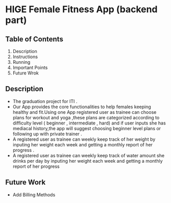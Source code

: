 # HIGE Female Fitness App (backend part)

## Table of Contents

1. Description
2. Instructions
3. Running
4. Important Points
5. Future Wrok
## Description
- The graduation project for ITI .
- Our App provides the core functionalities to help females keeping healthy and fit.Using one App registered user as trainee can choose plans for workout and yoga   ,these plans are categorized according to difficulty level ( beginner , intermediate , hard) and if user inputs she has mediacal history,the app will suggest
  choosing beginner level plans or following up with private trainer .
- A registered user as trainee can  weekly keep track of her weight by inputing her weight each week and getting a monthly report of her progress .
- A registered user as trainee can weekly keep track of water amount she drinks per day by inputing her weight each week and getting a monthly report of her progress




















## Future Work
- Add Billing Methods
